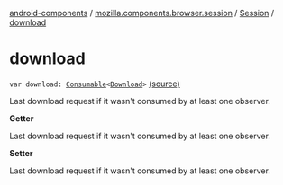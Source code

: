 [android-components](../../index.md) / [mozilla.components.browser.session](../index.md) / [Session](index.md) / [download](./download.md)

# download

`var download: `[`Consumable`](../../mozilla.components.support.base.observer/-consumable/index.md)`<`[`Download`](../-download/index.md)`>` [(source)](https://github.com/mozilla-mobile/android-components/blob/master/components/browser/session/src/main/java/mozilla/components/browser/session/Session.kt#L296)

Last download request if it wasn't consumed by at least one observer.

**Getter**

Last download request if it wasn't consumed by at least one observer.

**Setter**

Last download request if it wasn't consumed by at least one observer.

